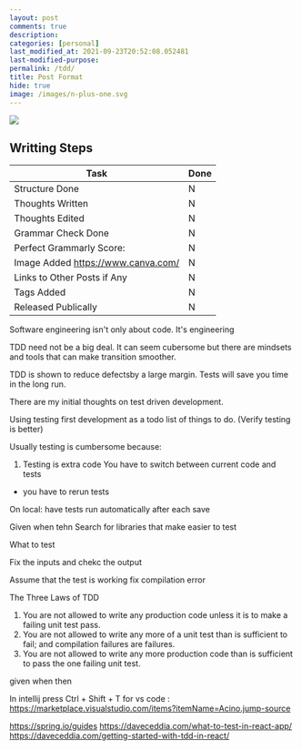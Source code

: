 ```yaml
---
layout: post
comments: true
description:
categories: [personal]
last_modified_at: 2021-09-23T20:52:08.052481
last-modified-purpose:
permalink: /tdd/
title: Post Format
hide: true
image: /images/n-plus-one.svg
---
```

![](/images/switch-jobs.jpg)

## Writting Steps

| Task                        | Done |
|-----------------------------|------|
| Structure Done              | N    |
| Thoughts Written            | N    |
| Thoughts Edited             | N    |
| Grammar Check Done          | N    |
| Perfect Grammarly Score:    | N    |
| Image Added  https://www.canva.com/                | N    |
| Links to Other Posts if Any | N    |
| Tags Added                  | N    |
| Released Publically         | N    |



Software engineering isn't only about code. It's engineering

TDD need not be a big deal. It can seem cubersome but there are mindsets and tools that can make transition smoother.

TDD is shown to reduce defectsby a large margin. Tests will save you time in the long run.

There are my initial thoughts on test driven development.

Using testing first development as a todo list of things to do. (Verify testing is better)

Usually testing is cumbersome because:
1. Testing is extra code
You have to switch between current code and tests
- you have to rerun tests

On local: have tests run automatically after each save

Given when tehn
Search for libraries that make easier to test


What to test

Fix the inputs and chekc the output

Assume that the test is working
fix compilation error


The Three Laws of TDD
1. You are not allowed to write any production code unless it is to make a failing unit test pass.
2. You are not allowed to write any more of a unit test than is sufficient to fail; and compilation failures are failures.
3. You are not allowed to write any more production code than is sufficient to pass the one failing unit test.

given when then

In intellij press Ctrl + Shift + T
for vs code : https://marketplace.visualstudio.com/items?itemName=Acino.jump-source

https://spring.io/guides
https://daveceddia.com/what-to-test-in-react-app/
https://daveceddia.com/getting-started-with-tdd-in-react/